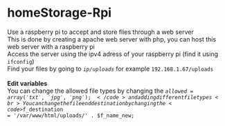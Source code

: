 # homeStorage-Rpi
Use a raspberry pi to accept and store flies through a web server <br>
This is done by creating a apache web server with php, you can host this web server with a raspberry pi<br>
Access the server using the ipv4 adress of your raspberry pi (find it using <code>ifconfig</code>)<br>
Find your files by going to <code><i>ip/uploads</i></code> for example <code>192.168.1.67/uploads<br></code><br>
<b>Edit variables</b><br>
You can change the allowed file types by changing the <code>$allowed = array('txt', 'jpg', 'png');</code> and adding different file types<br>
You can change the file end destination by changing the <code>$f_destination = '/var/www/html/uploads/' . $f_name_new;</code>
